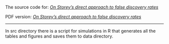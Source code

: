 The source code for: [*On Storey’s direct approach to false discovery rates*](https://markolalovic.github.io/direct-approach-to-fdr/) <br/>



PDF version: [*On Storey’s direct approach to false discovery rates*](https://github.com/markolalovic/direct-approach-to-fdr/blob/master/public/main.pdf)

---

In src directory there is a script for simulations in R that generates all the tables and figures and saves them to data directory.
